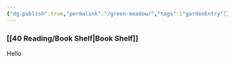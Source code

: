 ```yaml
---
{"dg-publish":true,"permalink":"/green-meadow/","tags":["gardenEntry"]}
---
```



### [[40 Reading/Book Shelf\|Book Shelf]]

Hello
